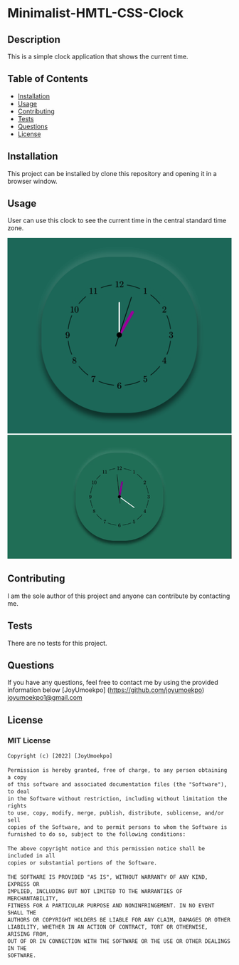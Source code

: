 # Minimalist-HMTL-CSS-Clock

## Description 

This is a simple clock application that shows the current time.
## Table of Contents

* [Installation](#installation)
* [Usage](#usage)
* [Contributing](#contributing)
* [Tests](#tests)
* [Questions](#questions)
* [License](#license)


## Installation

This project can be installed by clone this repository and opening it in a browser window.
## Usage 

User can use this clock to see the current time in the central standard time zone.

![Clock](./assets/final_clock.png)
![Clock](./assets/minimalist_clock.gif)

## Contributing

I am the sole author of this project and anyone can contribute by contacting me.
## Tests

There are no tests for this project.

## Questions

If you have any questions, feel free to contact me by using the provided information below [JoyUmoekpo] (https://github.com/joyumoekpo) joyumoekpo1@gmail.com

## License

### MIT License

```
Copyright (c) [2022] [JoyUmoekpo]

Permission is hereby granted, free of charge, to any person obtaining a copy
of this software and associated documentation files (the "Software"), to deal
in the Software without restriction, including without limitation the rights
to use, copy, modify, merge, publish, distribute, sublicense, and/or sell
copies of the Software, and to permit persons to whom the Software is
furnished to do so, subject to the following conditions:

The above copyright notice and this permission notice shall be included in all
copies or substantial portions of the Software.

THE SOFTWARE IS PROVIDED "AS IS", WITHOUT WARRANTY OF ANY KIND, EXPRESS OR
IMPLIED, INCLUDING BUT NOT LIMITED TO THE WARRANTIES OF MERCHANTABILITY,
FITNESS FOR A PARTICULAR PURPOSE AND NONINFRINGEMENT. IN NO EVENT SHALL THE
AUTHORS OR COPYRIGHT HOLDERS BE LIABLE FOR ANY CLAIM, DAMAGES OR OTHER
LIABILITY, WHETHER IN AN ACTION OF CONTRACT, TORT OR OTHERWISE, ARISING FROM,
OUT OF OR IN CONNECTION WITH THE SOFTWARE OR THE USE OR OTHER DEALINGS IN THE
SOFTWARE.
```
